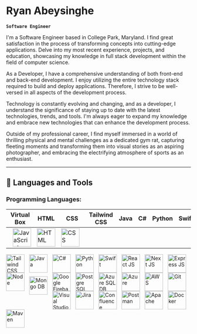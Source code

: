 # Ryan Abeysinghe

**`Software Engineer`**

I'm a Software Engineer based in College Park, Maryland. I find great satisfaction in the process of transforming concepts into cutting-edge applications.
Delve into my most recent experience, projects, and education, showcasing my knowledge in full stack development within the field of computer science.

As a Developer, I have a comprehensive understanding of both front-end and back-end development. I enjoy utilizing the entire technology stack required to build and deploy applications. Therefore, I strive to be well-versed in all aspects of the development process.

Technology is constantly evolving and changing, and as a developer, I understand the significance of staying up to date with the latest technologies, trends, and tools. I'm always eager to expand my knowledge and embrace new technologies that can enhance the development process.

Outside of my professional career, I find myself immersed in a world of thrilling physical and mental challenges as a dedicated gym rat, capturing fleeting moments and transforming them into visual stories as an aspiring photographer, and embracing the electrifying atmosphere of sports as an enthusiast.

---
## 🧰 Languages and Tools

### Programming Languages:

| Virtual Box | HTML | CSS | Tailwind CSS | Java | C# | Python | Swift |
|-------------|----------|----------|----------|----------|----------|----------|----------|    
| <img alt="JavaScript" width="50px" style="padding-left:10px;" src="https://cdn.jsdelivr.net/gh/devicons/devicon@latest/icons/javascript/javascript-original.svg" /> | <img alt="HTML" width="50px" src="https://cdn.jsdelivr.net/gh/devicons/devicon@latest/icons/html5/html5-original.svg" /> | <img alt="CSS" width="50px" style="padding-right:10px;" src="https://cdn.jsdelivr.net/gh/devicons/devicon@latest/icons/css3/css3-original.svg" /> |
<img align="left" alt="Tailwind CSS" width="50px" style="padding-right:10px;" src="https://cdn.jsdelivr.net/gh/devicons/devicon@latest/icons/tailwindcss/tailwindcss-original.svg" />
<img align="left" alt="Java" width="50px" style="padding-right:10px;" src="https://cdn.jsdelivr.net/gh/devicons/devicon@latest/icons/java/java-original.svg" />
<img align="left" alt="C#" width="50px" style="padding-right:10px;" src="https://cdn.jsdelivr.net/gh/devicons/devicon@latest/icons/csharp/csharp-original.svg" />
<img align="left" alt="Python" width="50px" style="padding-right:10px;" src="https://cdn.jsdelivr.net/gh/devicons/devicon@latest/icons/python/python-original.svg" />
<img align="left" alt="Swift" width="50px" style="padding-right:10px;" src="https://cdn.jsdelivr.net/gh/devicons/devicon@latest/icons/swift/swift-original.svg" />


<img align="left" alt="React JS" width="50px" style="padding-right:10px;" src="https://cdn.jsdelivr.net/gh/devicons/devicon@latest/icons/react/react-original.svg" />
<img align="left" alt="Next JS" width="50px" style="padding-right:10px;" src="https://cdn.jsdelivr.net/gh/devicons/devicon@latest/icons/nextjs/nextjs-original.svg" />
    <img align="left" alt="Express JS" width="50px" style="padding-right:10px;" src="https://cdn.jsdelivr.net/gh/devicons/devicon@latest/icons/express/express-original.svg" />
    <img align="left" alt="Node" width="50px" style="padding-right:10px;" src="https://cdn.jsdelivr.net/gh/devicons/devicon@latest/icons/nodejs/nodejs-original.svg" />
    <img align="left" alt="Mongo DB" width="50px" style="padding-right:10px; padding-top:10px;" src="https://cdn.jsdelivr.net/gh/devicons/devicon@latest/icons/mongodb/mongodb-original.svg" />
    <img align="left" alt="Google Firebase DB" width="50px" style="padding-right:10px;" src="https://cdn.jsdelivr.net/gh/devicons/devicon@latest/icons/firebase/firebase-original.svg" />
    <img align="left" alt="Postgre SQL DB" width="50px" style="padding-right:10px;" src="https://cdn.jsdelivr.net/gh/devicons/devicon@latest/icons/postgresql/postgresql-original.svg" />
    <img align="left" alt="Azure SQL DB" width="50px" style="padding-right:10px;" src="https://cdn.jsdelivr.net/gh/devicons/devicon@latest/icons/azuresqldatabase/azuresqldatabase-original.svg" />
    <img align="left" alt="Azure" width="50px" style="padding-right:10px;" src="https://cdn.jsdelivr.net/gh/devicons/devicon@latest/icons/azure/azure-original.svg" />
    <img align="left" alt="AWS" width="50px" style="padding-right:10px;" src="https://cdn.jsdelivr.net/gh/devicons/devicon@latest/icons/amazonwebservices/amazonwebservices-original-wordmark.svg" />
    <img align="left" alt="Git" width="50px" style="padding-right:10px;" src="https://cdn.jsdelivr.net/gh/devicons/devicon@latest/icons/git/git-original.svg" />
    <img align="left" alt="Visual Studio" width="50px" style="padding-right:10px;" src="https://cdn.jsdelivr.net/gh/devicons/devicon@latest/icons/visualstudio/visualstudio-original.svg" />
    <img align="left" alt="Jira" width="50px" style="padding-right:10px;" src="https://cdn.jsdelivr.net/gh/devicons/devicon@latest/icons/jira/jira-original.svg" />
    <img align="left" alt="Confluence" width="50px" style="padding-right:10px;" src="https://cdn.jsdelivr.net/gh/devicons/devicon@latest/icons/confluence/confluence-original.svg" />
    <img align="left" alt="Postman" width="50px" style="padding-right:10px;" src="https://cdn.jsdelivr.net/gh/devicons/devicon@latest/icons/postman/postman-original.svg" />
    <img align="left" alt="Apache" width="50px" style="padding-right:10px;" src="https://cdn.jsdelivr.net/gh/devicons/devicon@latest/icons/apache/apache-original.svg" />
    <img align="left" alt="Docker" width="50px" style="padding-right:10px;" src="https://cdn.jsdelivr.net/gh/devicons/devicon@latest/icons/docker/docker-original.svg" />
    <img align="left" alt="Maven" width="50px" style="padding-right:10px;" src="https://cdn.jsdelivr.net/gh/devicons/devicon@latest/icons/maven/maven-original.svg" />

<!--
**ryanabeysinghe/ryanabeysinghe** is a ✨ _special_ ✨ repository because its `README.md` (this file) appears on your GitHub profile.


Here are some ideas to get you started:

- 🔭 I’m currently working on ...
- 🌱 I’m currently learning ...
- 👯 I’m looking to collaborate on ...
- 🤔 I’m looking for help with ...
- 💬 Ask me about ...
- 📫 How to reach me: ...
- 😄 Pronouns: ...
- ⚡ Fun fact: ...
-->
